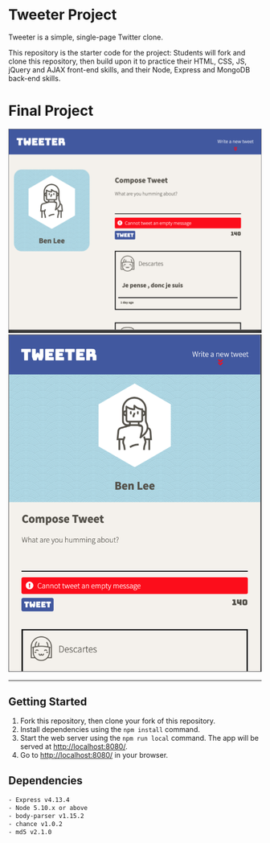 # Tweeter Project

Tweeter is a simple, single-page Twitter clone.

This repository is the starter code for the project: Students will fork and clone this repository, then build upon it to practice their HTML, CSS, JS, jQuery and AJAX front-end skills, and their Node, Express and MongoDB back-end skills.

# Final Project

!["Desktop frontpage"](https://github.com/BenjaminJSLee/tweeter/blob/master/docs/tweeter-desktop.png)
!["Tablet/Phone frontpage"](https://github.com/BenjaminJSLee/tweeter/blob/master/docs/tweeter-mobile.png)

---

## Getting Started

1. Fork this repository, then clone your fork of this repository.
2. Install dependencies using the `npm install` command.
3. Start the web server using the `npm run local` command. The app will be served at <http://localhost:8080/>.
4. Go to <http://localhost:8080/> in your browser.

## Dependencies
```
- Express v4.13.4
- Node 5.10.x or above
- body-parser v1.15.2
- chance v1.0.2
- md5 v2.1.0
```
